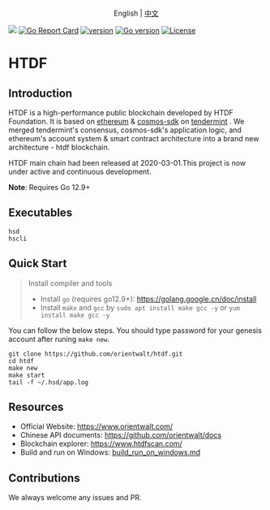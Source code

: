 <p align="center">
  <br> English | <a href="docs/chinese/README.md">中文</a>
</p>

[![](https://godoc.org/github.com/orientwalt/htdf?status.svg)](http://godoc.org/github.com/orientwalt/htdf) [![Go Report Card](https://goreportcard.com/badge/github.com/orientwalt/htdf)](https://goreportcard.com/report/github.com/orientwalt/htdf)
[![version](https://img.shields.io/github/tag/orientwalt/htdf.svg)](https://github.com/orientwalt/htdf/releases/latest)
[![Go version](https://img.shields.io/badge/go-1.12.9-blue.svg)](https://github.com/moovweb/gvm)
[![License](https://img.shields.io/badge/License-Apache%202.0-green.svg)](https://opensource.org/licenses/Apache-2.0)

# HTDF


## Introduction
HTDF is a high-performance public blockchain developed by HTDF Foundation. It is based on [ethereum](https://github.com/ethereum/go-ethereum) & [cosmos-sdk](https://github.com/cosmos/cosmos-sdk) on [tendermint](https://github.com/tendermint/tendermint)  . We merged tendermint's consensus, cosmos-sdk's application logic, and ethereum's account system & smart contract architecture into a brand new architecture - htdf blockchain. 

HTDF main chain had been released at 2020-03-01.This project is now under active and continuous development.
   
**Note**: Requires Go 12.9+

## Executables

```
hsd
hscli
```

## Quick Start

> Install compiler and tools
> - Install `go` (requires go12.9+): https://golang.google.cn/doc/install
> - Install `make` and `gcc` by `sudo apt install make gcc -y` or  `yum install make gcc -y`

You can follow the below steps. You should type password for your genesis account after runing `make new`.

```
git clone https://github.com/orientwalt/htdf.git
cd htdf
make new
make start
tail -f ~/.hsd/app.log
```

##  Resources

- Official Website: https://www.orientwalt.com/
- Chinese API documents: https://github.com/orientwalt/docs 
- Blockchain explorer: https://www.htdfscan.com/
- Build and run on Windows: [build_run_on_windows.md](./docs/build_run_on_windows.md)


## Contributions
We always welcome any issues and PR.
